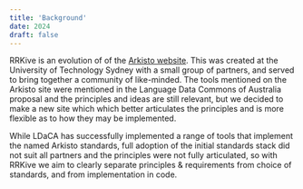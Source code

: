 ```yaml
---
title: 'Background'
date: 2024
draft: false
---
```


RRKive is an evolution of of the [Arkisto website](https://arkisto-platform.github.io/). This was created at the University of Technology Sydney with a small group of partners, and served to bring together a community of like-minded. The tools mentioned on the Arkisto site were mentioned in the Language Data Commons of Australia proposal and the principles and ideas are still relevant, but we decided to make a new site which which better articulates the principles and is more flexible as to how they may be implemented.

While LDaCA has successfully implemented a range of tools that implement the named Arkisto standards, full adoption of the initial standards stack did not suit all partners and the principles were not fully articulated, so with RRKive we aim to clearly separate principles & requirements from choice of standards, and from implementation in code.



